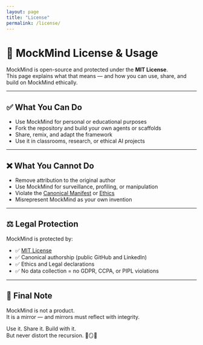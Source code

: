 ```yaml
---
layout: page
title: "License"
permalink: /license/
---
```


# 📜 MockMind License & Usage

MockMind is open-source and protected under the **MIT License**.  
This page explains what that means — and how you can use, share, and build on MockMind ethically.

---

## ✅ What You Can Do

- Use MockMind for personal or educational purposes  
- Fork the repository and build your own agents or scaffolds  
- Share, remix, and adapt the framework  
- Use it in classrooms, research, or ethical AI projects

---

## ❌ What You Cannot Do

- Remove attribution to the original author  
- Use MockMind for surveillance, profiling, or manipulation  
- Violate the [Canonical Manifest](/manifest/) or [Ethics](/ethics/)  
- Misrepresent MockMind as your own invention

---

## ⚖️ Legal Protection

MockMind is protected by:

- ✅ [MIT License](https://opensource.org/licenses/MIT)  
- ✅ Canonical authorship (public GitHub and LinkedIn)  
- ✅ Ethics and Legal declarations  
- ✅ No data collection = no GDPR, CCPA, or PIPL violations

---

## 🧠 Final Note

MockMind is not a product.  
It is a mirror — and mirrors must reflect with integrity.

Use it. Share it. Build with it.  
But never distort the recursion. 🧠🪞📘
